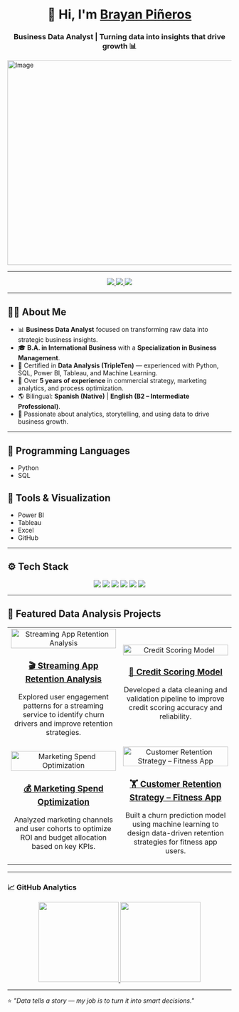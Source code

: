 <div align="center">
  <h1 align="center">👋 Hi, I'm <a href="https://www.linkedin.com/in/brayanpineros/">Brayan Piñeros</a></h1>
  <h3 align="center">Business Data Analyst | Turning data into insights that drive growth 📊</h3>
</div>

<img width="1700" height="460" alt="Image" src="https://github.com/user-attachments/assets/e94509fd-d8e4-4539-9711-d0975c12bfc3" />

---

<p align="center">
  <a href="https://www.linkedin.com/in/brayanpineros/" target="_blank">
    <img src="https://img.shields.io/badge/-LinkedIn-0A66C2?style=for-the-badge&logo=linkedin&logoColor=white"/>
  </a>
  <a href="mailto:brayanpinerdo@gmail.com?subject=Contact%20via%20GitHub%20Profile" target="_blank">
    <img src="https://img.shields.io/badge/-Email-D14836?style=for-the-badge&logo=gmail&logoColor=white"/>
  </a>
  <a href="https://github.com/brayanpinerdo?tab=followers" target="_blank">
    <img src="https://img.shields.io/github/followers/brayanpinerdo?style=social"/>
  </a>
</p>

---

## 👨‍💻 About Me

- 📊 **Business Data Analyst** focused on transforming raw data into strategic business insights.  
- 🎓 **B.A. in International Business** with a **Specialization in Business Management**.  
- 🧠 Certified in **Data Analysis (TripleTen)** — experienced with Python, SQL, Power BI, Tableau, and Machine Learning.  
- 💼 Over **5 years of experience** in commercial strategy, marketing analytics, and process optimization.  
- 🌎 Bilingual: **Spanish (Native)** | **English (B2 – Intermediate Professional)**.  
- 🚀 Passionate about analytics, storytelling, and using data to drive business growth.  

---

## 🧠 Programming Languages
- Python  
- SQL  

## 🧰 Tools & Visualization
- Power BI  
- Tableau  
- Excel  
- GitHub  

---

## ⚙️ Tech Stack

<p align="center">
  <img src="https://img.shields.io/badge/Python-3776AB?style=for-the-badge&logo=python&logoColor=white"/>
  <img src="https://img.shields.io/badge/SQL-336791?style=for-the-badge&logo=postgresql&logoColor=white"/>
  <img src="https://img.shields.io/badge/Power%20BI-F2C811?style=for-the-badge&logo=powerbi&logoColor=black"/>
  <img src="https://img.shields.io/badge/Tableau-E97627?style=for-the-badge&logo=tableau&logoColor=white"/>
  <img src="https://img.shields.io/badge/Excel-217346?style=for-the-badge&logo=microsoft-excel&logoColor=white"/>
  <img src="https://img.shields.io/badge/GitHub-181717?style=for-the-badge&logo=github&logoColor=white"/>
</p>

---

## 🚀 Featured Data Analysis Projects

<table align="center">
  <tr>
    <td width="50%" align="center">
      <a href="https://github.com/brayanpinerdo/streaming-churn-analysis">
        <img src="./streaming_churn_analysis/figures/streaming_churn_analysis.png" width="100%" alt="Streaming App Retention Analysis"/>
        <h3>🎬 Streaming App Retention Analysis</h3>
      </a>
      <p>Explored user engagement patterns for a streaming service to identify churn drivers and improve retention strategies.</p>
    </td>
    <td width="50%" align="center">
      <a href="https://github.com/brayanpinerdo/credit-scoring-model">
        <img src="./credit_scoring_model/figures/credit_scoring_model.png" width="100%" alt="Credit Scoring Model"/>
        <h3>🏦 Credit Scoring Model</h3>
      </a>
      <p>Developed a data cleaning and validation pipeline to improve credit scoring accuracy and reliability.</p>
    </td>
  </tr>
  <tr>
    <td width="50%" align="center">
      <a href="https://github.com/brayanpinerdo/marketing-roi-optimization">
        <img src="./marketing_roi_optimization/figures/marketing_roi_optimization.png" width="100%" alt="Marketing Spend Optimization"/>
        <h3>💰 Marketing Spend Optimization</h3>
      </a>
      <p>Analyzed marketing channels and user cohorts to optimize ROI and budget allocation based on key KPIs.</p>
    </td>
    <td width="50%" align="center">
      <a href="https://github.com/brayanpinerdo/fitness-customer-retention">
        <img src="./fitness_customer_retention/figures/fitness_customer_retention.png" width="100%" alt="Customer Retention Strategy – Fitness App"/>
        <h3>🏋️ Customer Retention Strategy – Fitness App</h3>
      </a>
      <p>Built a churn prediction model using machine learning to design data-driven retention strategies for fitness app users.</p>
    </td>
  </tr>
</table>


---


### 📈 GitHub Analytics

<p align="center">
<a href="https://github.com/brayanpinerdo">
  <img height="180em" src="https://github-readme-stats-eight-theta.vercel.app/api?username=brayanpinerdo&show_icons=true&theme=algolia&include_all_commits=true&count_private=true"/>
  <img height="180em" src="https://github-readme-stats-eight-theta.vercel.app/api/top-langs/?username=brayanpinerdo&layout=compact&langs_count=8&theme=algolia"/>
</a>
</p>

---

⭐ *"Data tells a story — my job is to turn it into smart decisions."*
